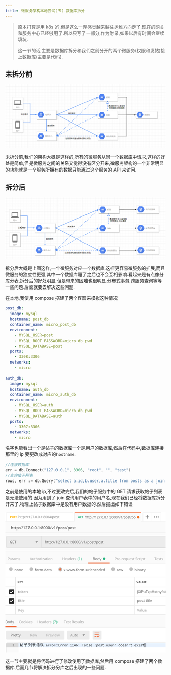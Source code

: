 ```yaml
---
title: 微服务架构本地尝试(五)-数据库拆分
---
```


> 原本打算是用 k8s 的,但是这么一弄感觉越来越往运维方向走了.现在的网关和服务中心已经够用了.所以只写了一部分,作为附录,如果以后有时间会继续填坑.
>
> 这一节的话,主要是数据库拆分和我们之前分开的两个微服务(权限和发帖)接上数据库(主要是代码).

## 未拆分前

![](img/05-%E6%95%B0%E6%8D%AE%E5%BA%93%E6%8B%86%E5%88%86.assets/5_db_1.png)

未拆分前,我们的架构大概是这样的,所有的微服务从同一个数据库中请求,这样的好处是简单,但是微服务之间的关系又觉得没有区分开来,微服务架构的一个非常明显的功能就是一个服务所拥有的数据只能通过这个服务的 API 来访问.

## 拆分后

![](img/05-%E6%95%B0%E6%8D%AE%E5%BA%93%E6%8B%86%E5%88%86.assets/5_db_2.png)

拆分后大概是上图这样,一个微服务对应一个数据库,这样更容易微服务的扩展,而且微服务的独立性更强,其中一个数据库蹦了之后也不会互相影响.看起来是有点像分库分表,拆分后的好处明显,但是带来的困难也很明显.分布式事务,跨服务查询等等一些问题.后面就要去解决这些问题.

在本地,我使用 compose 搭建了两个容器来模拟这种情况

```yaml
post_db:
  image: mysql
  hostname: post_db
  container_name: micro_post_db
  environment:
    - MYSQL_USER=post
    - MYSQL_ROOT_PASSWORD=micro_db_pwd
    - MYSQL_DATABASE=post
  ports:
    - 3308:3306
  networks:
    - micro

auth_db:
  image: mysql
  hostname: auth_db
  container_name: micro_auth_db
  environment:
    - MYSQL_USER=auth
    - MYSQL_ROOT_PASSWORD=micro_db_pwd
    - MYSQL_DATABASE=auth
  ports:
    - 3307:3306
  networks:
    - micro
```

名字也能看出一个是帖子的数据库一个是用户的数据库,然后在代码中,数据库连接那里的 ip 要更改成对应的`hostname`.

```go
//连接数据库
err = db.Connect("127.0.0.1", 3306, "root", "", "test")
//查询帖子列表
rows, err := db.Query("select a.id,b.user,a.title from posts as a join user as b on a.uid=b.uid")
```

之前是使用的本地 ip,不过更改完后,我们的帖子服务中的 GET 请求获取帖子列表是无法使用的.因为用到了 join 查询用户表中的用户名,现在我们已经将数据库拆分开来了,物理上帖子数据库中是没有用户数据的.然后报出如下错误

![](img/05-%E6%95%B0%E6%8D%AE%E5%BA%93%E6%8B%86%E5%88%86.assets/5_post.png)

这一节主要就是将代码进行了修改使用了数据库,然后用 compose 搭建了两个数据库.后面几节将解决拆分分库之后出现的一些问题.

